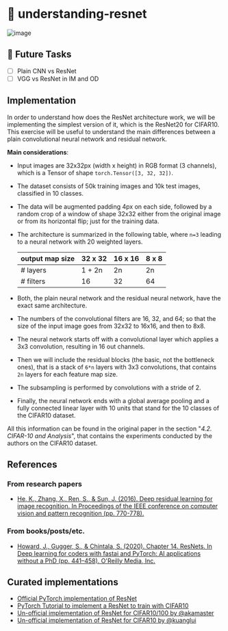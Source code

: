 # :bookmark_tabs: understanding-resnet

![image](https://user-images.githubusercontent.com/36760800/110832871-142dff80-829c-11eb-9c13-01d417e535d2.png)

## :crystal_ball: Future Tasks

- [ ] Plain CNN vs ResNet
- [ ] VGG vs ResNet in IM and OD

## Implementation

In order to understand how does the ResNet architecture work, we will be implementing the simplest version of it, which
is the ResNet20 for CIFAR10. This exercise will be useful to understand the main differences between a plain convolutional
neural network and residual network.

__Main considerations__:

- Input images are 32x32px (width x height) in RGB format (3 channels), which is a Tensor of shape `torch.Tensor([3, 32, 32])`.

- The dataset consists of 50k training images and 10k test images, classified in 10 classes.

- The data will be augmented padding 4px on each side, followed by a random crop of a window of shape 32x32 either from the 
original image or from its horizontal flip; just for the training data.

- The architecture is summarized in the following table, where `n=3` leading to a neural network with 20 weighted layers.

  | output map size | 32 x 32 | 16 x 16 | 8 x 8 |
  |-----------------|---------|---------|-------|
  | # layers        | 1 + 2n  | 2n      | 2n    |
  | # filters       | 16      | 32      | 64    |
  
- Both, the plain neural network and the residual neural network, have the exact same architecture.

- The numbers of the convolutional filters are 16, 32, and 64; so that the size of the input image goes 
from 32x32 to 16x16, and then to 8x8.

- The neural network starts off with a convolutional layer which applies a 3x3 convolution, resulting in 
16 out channels.

- Then we will include the residual blocks (the basic, not the bottleneck ones), that is a stack of `6*n`
layers with 3x3 convolutions, that contains `2n` layers for each feature map size.

- The subsampling is performed by convolutions with a stride of 2.

- Finally, the neural network ends with a global average pooling and a fully connected linear layer with 10 units
that stand for the 10 classes of the CIFAR10 dataset.

All this information can be found in the original paper in the section "_4.2. CIFAR-10 and Analysis_", that contains the 
experiments conducted by the authors on the CIFAR10 dataset.

## References

### From research papers

- [He, K., Zhang, X., Ren, S., & Sun, J. (2016). Deep residual learning for image recognition. In Proceedings of the IEEE conference on computer vision and pattern recognition (pp. 770-778).](https://openaccess.thecvf.com/content_cvpr_2016/html/He_Deep_Residual_Learning_CVPR_2016_paper.html)

### From books/posts/etc.

- [Howard, J., Gugger, S., &amp; Chintala, S. (2020). Chapter 14. ResNets. In Deep learning for coders with fastai and PyTorch: AI applications without a PhD (pp. 441–458). O'Reilly Media, Inc.](https://www.amazon.es/Deep-Learning-Coders-Fastai-Pytorch/dp/1492045527)

## Curated implementations

- [Official PyTorch implementation of ResNet](https://github.com/pytorch/vision/blob/master/torchvision/models/resnet.py)
- [PyTorch Tutorial to implement a ResNet to train with CIFAR10](https://pytorch-tutorial.readthedocs.io/en/latest/tutorial/chapter03_intermediate/3_2_2_cnn_resnet_cifar10/)
- [Un-official implementation of ResNet for CIFAR10/100 by @akamaster](https://github.com/akamaster/pytorch_resnet_cifar10)
- [Un-official implementation of ResNet for CIFAR10 by @kuanglui](https://github.com/kuangliu/pytorch-cifar)

